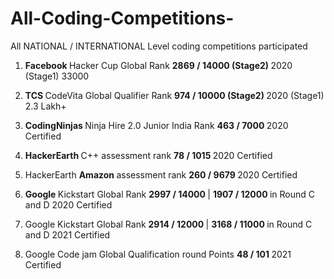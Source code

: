 # All-Coding-Competitions-
All NATIONAL / INTERNATIONAL Level coding competitions participated

1.  <b> Facebook </b> Hacker Cup Global Rank <b> 2869 / 14000 (Stage2) </b> 2020 (Stage1) 33000

2.  <b> TCS </b> CodeVita Global Qualifier Rank <b> 974 / 10000 (Stage2) </b> 2020 (Stage1) 2.3 Lakh+

3.  <b> CodingNinjas </b> Ninja Hire 2.0 Junior India Rank <b> 463 / 7000 </b> 2020 Certified

4.  <b> HackerEarth </b> C++ assessment rank <b> 78 / 1015 </b> 2020 Certified

5.  HackerEarth <b> Amazon </b> assessment rank <b> 260 / 9679 </b> 2020 Certified

6.  <b> Google </b> Kickstart Global Rank <b> 2997 / 14000 </b> | <b> 1907 / 12000 </b> in Round C and D 2020 Certified

7.  Google Kickstart Global Rank <b> 2914 / 12000 </b> | <b> 3168 / 11000 </b> in Round C and D 2021 Certified

8.  Google Code jam Global Qualification round Points <b> 48 / 101 </b> 2021 Certified

